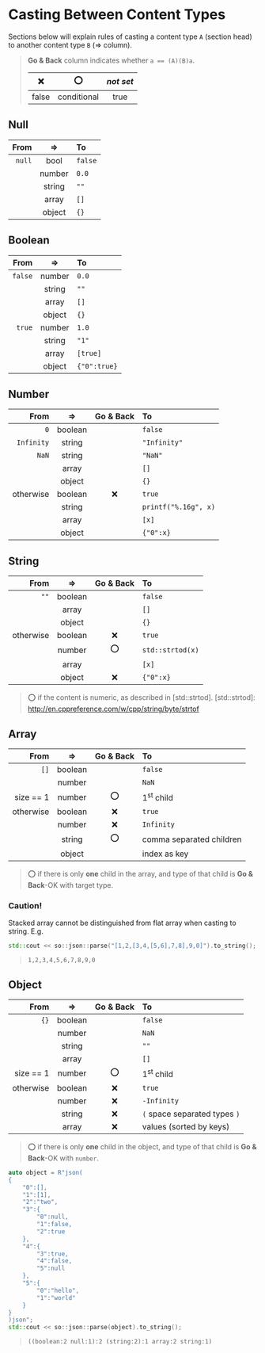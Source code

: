 Casting Between Content Types
=============================

Sections below will explain rules of casting a content type `A` (section head)
to another content type `B` (&rArr; column).

> **Go & Back**
> column indicates whether `a == (A)(B)a`.
>
> |  :x:  |     :o:     | *not set* |
> |:-----:|:-----------:|:---------:|
> | false | conditional |   true    |


Null
----

 From       | &rArr;  | To
-----------:|:-------:|:-----------
 `null`     | bool    | `false`
            | number  | `0.0`
            | string  | `""`
            | array   | `[]`
            | object  | `{}`


Boolean
-------

 From       | &rArr;  | To
-----------:|:-------:|:-----------
 `false`    | number  | `0.0`
            | string  | `""`
            | array   | `[]`
            | object  | `{}`
 `true`     | number  | `1.0`
            | string  | `"1"`
            | array   | `[true]`
            | object  | `{"0":true}`


Number
------

 From       | &rArr;  | Go & Back | To
-----------:|:-------:|:---------:|:-----------
 `0`        | boolean |           | `false`
 `Infinity` | string  |           | `"Infinity"`
 `NaN`      | string  |           | `"NaN"`
            | array   |           | `[]`
            | object  |           | `{}`
 otherwise  | boolean | :x:       | `true`
            | string  |           | `printf("%.16g", x)`
            | array   |           | `[x]`
            | object  |           | `{"0":x}`


String
------

 From       | &rArr;  | Go & Back | To
-----------:|:-------:|:---------:|:-----------
 `""`       | boolean |           | `false`
            | array   |           | `[]`
            | object  |           | `{}`
 otherwise  | boolean | :x:       | `true`
            | number  | :o:       | `std::strtod(x)`
            | array   |           | `[x]`
            | object  | :x:       | `{"0":x}`

> :o: if the content is numeric, as described in [std::strtod].
[std::strtod]: http://en.cppreference.com/w/cpp/string/byte/strtof


Array
-----

 From       | &rArr;  | Go & Back | To
-----------:|:-------:|:---------:|:-----------
 `[]`       | boolean |           | `false`
            | number  |           | `NaN`
 size == 1  | number  | :o:       | 1<sup>st</sup> child
 otherwise  | boolean | :x:       | `true`
            | number  | :x:       | `Infinity`
            | string  | :o:       | comma separated children
            | object  |           | index as key

> :o: if there is only **one** child in the array,
> and type of that child is **Go & Back**-OK with target type.

### Caution!
Stacked array cannot be distinguished from flat array when casting to string.
E.g.
```cpp
std::cout << so::json::parse("[1,2,[3,4,[5,6],7,8],9,0]").to_string();
```
> ```
> 1,2,3,4,5,6,7,8,9,0
> ```


Object
------

 From       | &rArr;  | Go & Back | To
-----------:|:-------:|:---------:|:-----------
 `{}`       | boolean |           | `false`
            | number  |           | `NaN`
            | string  |           | `""`
            | array   |           | `[]`
 size == 1  | number  | :o:       | 1<sup>st</sup> child
 otherwise  | boolean | :x:       | `true`
            | number  | :x:       | `-Infinity`
            | string  | :x:       | `(` space separated types `)`
            | array   | :x:       | values (sorted by keys)

> :o: if there is only **one** child in the object,
> and type of that child is **Go & Back**-OK with `number`.

```cpp
auto object = R"json(
{
    "0":[],
    "1":[1],
    "2":"two",
    "3":{
        "0":null,
        "1":false,
        "2":true
    },
    "4":{
        "3":true,
        "4":false,
        "5":null
    },
    "5":{
        "0":"hello",
        "1":"world"
    }
}
)json";
std::cout << so::json::parse(object).to_string();
```
> ```
> ((boolean:2 null:1):2 (string:2):1 array:2 string:1)
> ```